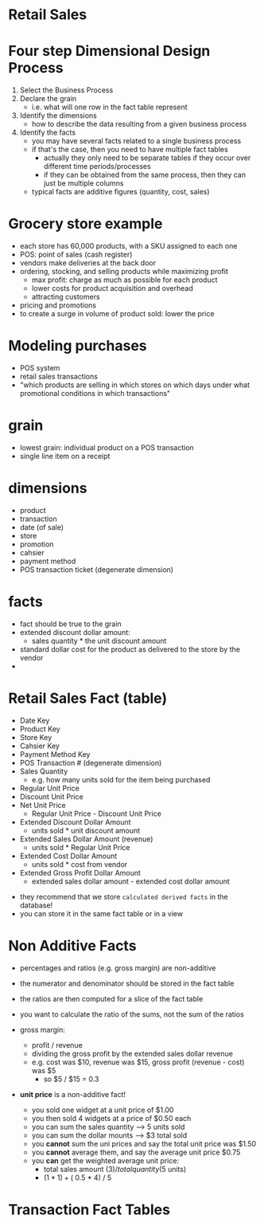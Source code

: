 # Retail Sales

# Four step Dimensional Design Process

1. Select the Business Process
2. Declare the grain
    - i.e. what will one row in the fact table represent
3. Identify the dimensions
    - how to describe the data resulting from a given business process  
4. Identify the facts
    - you may have several facts related to a single business process
    - if that's the case, then you need to have multiple fact tables
        - actually they only need to be separate tables if they occur over different time periods/processes
        - if they can be obtained from the same process, then they can just be multiple columns  
    - typical facts are additive figures (quantity, cost, sales)



# Grocery store example

- each store has 60,000 products, with a SKU assigned to each one
- POS: point of sales (cash register)
- vendors make deliveries at the back door
- ordering, stocking, and selling products while maximizing profit 
    - max profit: charge as much as possible for each product
    - lower costs for product acquisition and overhead
    - attracting customers 
- pricing and promotions 
- to create a surge in volume of product sold: lower the price 


# Modeling purchases 

- POS system
- retail sales transactions
- "which products are selling in which stores on which days under what promotional conditions in which transactions" 

# grain

- lowest grain: individual product on a POS transaction
- single line item on a receipt

# dimensions

- product
- transaction 
- date (of sale)
- store
- promotion 
- cahsier 
- payment method 
- POS transaction ticket (degenerate dimension)  

# facts  

- fact should be true to the grain
- extended discount dollar amount:
    - sales quantity * the unit discount amount
- standard dollar cost for the product as delivered to the store by the vendor
- 

# Retail Sales Fact (table)  

- Date Key
- Product Key
- Store Key
- Cahsier Key
- Payment Method Key
- POS Transaction # (degenerate dimension)
- Sales Quantity 
    - e.g. how many units sold for the item being purchased
- Regular Unit Price
- Discount Unit Price
- Net Unit Price
    - Regular Unit Price - Discount Unit Price 
- Extended Discount Dollar Amount
    - units sold * unit discount amount 
- Extended Sales Dollar Amount (revenue)
    - units sold * Regular Unit Price
- Extended Cost Dollar Amount
    - units sold * cost from vendor 
- Extended Gross Profit Dollar Amount
    -  extended sales dollar amount -  extended cost dollar amount


* they recommend that we store `calculated derived facts` in the database! 
* you can store it in the same fact table or in a view


# Non Additive Facts  

- percentages and ratios (e.g. gross margin) are non-additive 
- the numerator and denominator should be stored in the fact table 
- the ratios are then computed for a slice of the fact table
- you want to calculate the ratio of the sums, not the sum of the ratios 

- gross margin:
    - profit / revenue 
    - dividing the gross profit by the extended sales dollar revenue
    - e.g. cost was $10, revenue was $15, gross profit (revenue - cost) was $5
        - so $5 / $15 = 0.3

- **unit price** is a non-additive fact!
    - you sold one widget at a unit price of $1.00
    - you then sold 4 widgets at a price of $0.50 each 
    - you can sum the sales quantity --> 5 units sold
    - you can sum the dollar mounts --> $3 total sold 
    - you **cannot** sum the uni prices and say the total unit price was $1.50
    - you **cannot** average them, and say the average unit price $0.75
    - you **can** get the weighted average unit price:
        - total sales amount ($3) / total quantity ($5 units) 
        - ($1 * 1) + ($ 0.5 * 4) / 5 

# Transaction Fact Tables  

